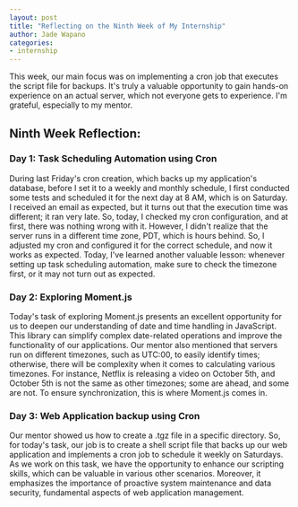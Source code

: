 ```yaml
---
layout: post
title: "Reflecting on the Ninth Week of My Internship"
author: Jade Wapano
categories: 
- internship
---
```

This week, our main focus was on implementing a cron job that executes the script file for backups. It's truly a valuable opportunity to gain hands-on experience on an actual server, which not everyone gets to experience. I'm grateful, especially to my mentor.

## Ninth Week Reflection:

### Day 1: Task Scheduling Automation using Cron
During last Friday's cron creation, which backs up my application's database, before I set it to a weekly and monthly schedule, I first conducted some tests and scheduled it for the next day at 8 AM, which is on Saturday. I received an email as expected, but it turns out that the execution time was different; it ran very late. So, today, I checked my cron configuration, and at first, there was nothing wrong with it. However, I didn't realize that the server runs in a different time zone, PDT, which is hours behind. So, I adjusted my cron and configured it for the correct schedule, and now it works as expected. Today, I've learned another valuable lesson: whenever setting up task scheduling automation, make sure to check the timezone first, or it may not turn out as expected.


### Day 2: Exploring Moment.js
Today's task of exploring Moment.js presents an excellent opportunity for us to deepen our understanding of date and time handling in JavaScript. This library can simplify complex date-related operations and improve the functionality of our applications. Our mentor also mentioned that servers run on different timezones, such as UTC:00, to easily identify times; otherwise, there will be complexity when it comes to calculating various timezones. For instance, Netflix is releasing a video on October 5th, and October 5th is not the same as other timezones; some are ahead, and some are not. To ensure synchronization, this is where Moment.js comes in.

### Day 3: Web Application backup using Cron

Our mentor showed us how to create a .tgz file in a specific directory. So, for today's task, our job is to create a shell script file that backs up our web application and implements a cron job to schedule it weekly on Saturdays. As we work on this task, we have the opportunity to enhance our scripting skills, which can be valuable in various other scenarios. Moreover, it emphasizes the importance of proactive system maintenance and data security, fundamental aspects of web application management.